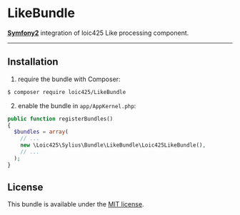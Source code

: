 # LikeBundle

[**Symfony2**](http://symfony.com) integration of loic425 Like processing
component.

---

## Installation

  1. require the bundle with Composer:

  ```bash
  $ composer require loic425/LikeBundle
  ```
  
  2. enable the bundle in `app/AppKernel.php`:

  ```php
  public function registerBundles()
  {
    $bundles = array(
      // ...
      new \Loic425\Sylius\Bundle\LikeBundle\Loic425LikeBundle(),
      // ...
    );
  }
  ```

## License

This bundle is available under the [MIT license](LICENSE).

